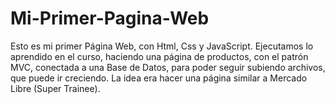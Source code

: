 # Mi-Primer-Pagina-Web
Esto es mi primer Página Web, con Html, Css y JavaScript. 
Ejecutamos lo aprendido en el curso, haciendo una página de productos, con el patrón MVC, conectada a una Base de Datos, para poder seguir subiendo archivos, que puede ir creciendo.  La idea era hacer una página similar a Mercado Libre (Super Trainee).
